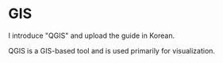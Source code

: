 # GIS
I introduce "QGIS" and upload the guide in Korean.


QGIS is a GIS-based tool and is used primarily for visualization.
